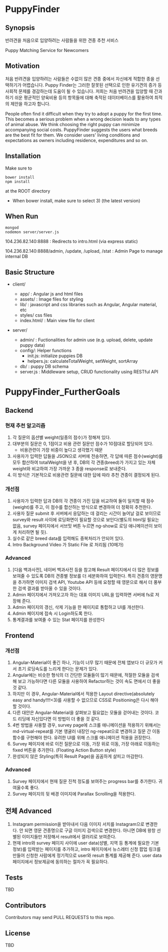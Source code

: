 # PuppyFinder

## Synopsis

반려견을 처음으로 입양하려는 사람들을 위한 견종 추천 서비스

Puppy Matching Service for Newcomers 

## Motivation

처음 반려견을 입양하려는 사람들은 수없이 많은 견종 중에서 자신에게 적합한 종을 선택하기가 어렵습니다. Puppy Finder는 그러한 잘못된 선택으로 인한 유기견의 증가 등 사회적 문제를 경감하는데 도움이 될 수 있습니다. 저희는 처음 반려견을 입양할 때 간과하기 쉬운 평균적인 양육비용 등의 항목들에 대해 축적된 데이터베이스를 활용하여 최적의 제안을 하고자 합니다.

People often find it difficult when they try to adopt a puppy for the first time. This becomes a serious problem when a wrong decision leads to any types of animal abuse. We think choosing the right puppy can minimize accompanying social costs. PuppyFinder suggests the users what breeds are the best fit for them. We consider users' living conditions and expectations as owners including residence, expenditures and so on.

## Installation

Make sure to 
```
bower install
npm install
```
at the ROOT directory
* When bower install, make sure to select 3) (the latest version)

## When Run
```
mongod
nodemon server/server.js
```
104.236.82.140:8888 : Redirects to intro.html (via express static)

104.236.82.140:8888/admin, /update, /upload, /stat : Admin Page to manage internal DB

## Basic Structure

* client/ 
  * app/ : Angular js and html files 
  * assets/ : Image files for styling
  * lib/ : javascript and css libraries such as Angular, Angular material, etc 
  * styles/ css files
  * index.html/ : Main view file for client
  
* server/
  * admin/ : Fuctionalities for admin use (e.g. upload, delete, update puppy data)
  * config/: Helper functions 
    * init.js: initialize puppies DB 
    * helpers.js: calculateTotalWeight, setWeight, sortArray
  * db/ :  puppy DB schema
  * server.js : Middleware setup, CRUD functionality using RESTful API
  
# PuppyFinder_FurtherGoals

## Backend

### 현재 추천 알고리즘
1. 각 질문의 옵션별 weight(일종의 점수)가 정해져 있다. 
2. 대부분의 질문은 0, 1점이고 비용 관련 질문만 점수가 10점대로 할당되어 있다.
	- 비용관련이 가장 비중이 높다고 생각했기 때문 
3. 사용자가 입력한 답들을 JSON으로 서버에 전송하면, 각 답에 따른 점수(weight)를 모두 합산하여 totalWeight을 낸 후, DB의 각 견종(breed)가 가지고 있는 자체 weight와 비교하여 가장 가까운 3 종을 response로 보내준다. 
4. 이 방식은 기본적으로 비용관련 질문에 대한 답에 따라 추천 견종이 결정되게 된다. 

### 개선점
1. 사용자가 입력한 답과 DB의 각 견종이 가진 답을 비교하여 둘이 일치할 때 점수(weight)를 주고, 이 점수를 합산하는 방식으로 변경하여 더 정확히 추천한다.
2. 사용자 질문 submit 후 서버에서 응답하는 데 걸리는 시간이 늘어날 걸로 보이므로 survey와 result 사이에 로딩화면이 필요할 것으로 보인다(별도의 html일 필요는 없음, survey 페이지에서 서브밋 버튼 누르면 ng-show로 로딩 애니메이션이 보이게 처리하면 될 듯).
3. 실수로 같은 breed data를 입력해도 중복처리가 안되어 있다.
4. Intro Background Video 가 Static File 로 처리됨 (10메가)

### Advanced
1. [다음 백과사전], 네이버 백과사전 등을 참고해 Result 페이지에서 더 많은 정보를 보여줄 수 있도록 DB의 견종별 정보를 더 세분화하여 입력한다. 특히 견종의 영문명을 추가하면 이미지 검색 API, Youtube API 등에 요청할 때 영문으로 해서 더 풍부한 검색 결과를 받아올 수 있을 것이다.
2. Admin 페이지에서 가져오고자 하는 대표 이미지 URL을 입력하면 서버에 fs로 저장해 준다. 
3. Admin 페이지의 갱신, 삭제 기능을 한 페이지로 통합하고 UI를 개선한다.
4. Admin 페이지에 접속 시 Login하도록 한다.
5. 통계결과를 보여줄 수 있는 Stat 페이지를 완성한다


## Frontend

### 개선점
1. Angular-Material이 좋긴 하나, 기능이 너무 많기 때문에 전체 앱보다 더 규모가 커서 초기 로딩속도를 느리게 한다는 문제가 있다.
2. Angular에는 비슷한 형식의 더 간단한 모듈들이 많기 때문에, 적절한 모듈을 검색해 보고 가능하다면 다른 모듈을 사용하여 Refactor하는 것이 속도 면에서 더 좋을 것 같다.
3. 하지만 이 경우, Angular-Material에서 적용한 Layout directive(absolutely easy and handy!!!!<3)를 사용할 수 없으므로 CSS로 Positioning은 다시 해야 할 것이다. 
4. 다른 대안은 Angular-Material을 살펴보고 필요없는 모듈을 걷어내는 것이다. 코드 리딩에 자신있다면 이 방법이 더 좋을 것 같다. 
5. 4번 방법을 사용할 경우, survey page에 스크롤 애니메이션을 적용하기 위해서는 md-virtual-repeat를 기본 앵귤러 내장인 ng-repeat으로 변경하고 질문 간 이동 함수를 구현해야 한다. 유려한 UI를 위해 스크롤 애니메이션 적용을 권장한다.
6. Survey 페이지에 바로 이전 질문으로 이동, 가장 위로 이동, 가장 아래로 이동하는 fixed 버튼을 추가한다. (Floating Action Button style)
7. 완성되지 않은 Styling(특히 Result Page)을 꼼꼼하게 살피고 마감한다.

### Advanced
1. Survey 페이지에서 현재 질문 진척 정도를 보여주는 progress bar를 추가한다. 귀여울수록 좋다.
2. Survey 페이지의 뒷 배경 이미지에 Parallax Scrolling을 적용한다.

## 전체 Advanced
1. Instagram permission을 받아내서 다음 이미지 서치를 Instagram으로 변경한다. 안 되면 영문 견종명으로 구글 이미지 검색으로 변경한다. 아니면 DB에 왕창 선별된 이미지들만 저장해서 result에서 갤러리로 보여준다. 
2. 현재 intro와 survey 페이지 사이에 user data(성별, 지역 등 통계에 필요한 기본 정보)를 입력받는 페이지를 추가하고, intro 페이지에서 뉴스레터 신청 팝업 링크를 만들어 신청한 사람에게 정기적으로 user와 result 통계를 제공해 준다. user data 페이지에서 정보제공에 동의하는 절차가 꼭 필요하다.


## Tests
TBD

## Contributors

Contributors may send PULL REQUESTS to this repo.

## License

TBD
